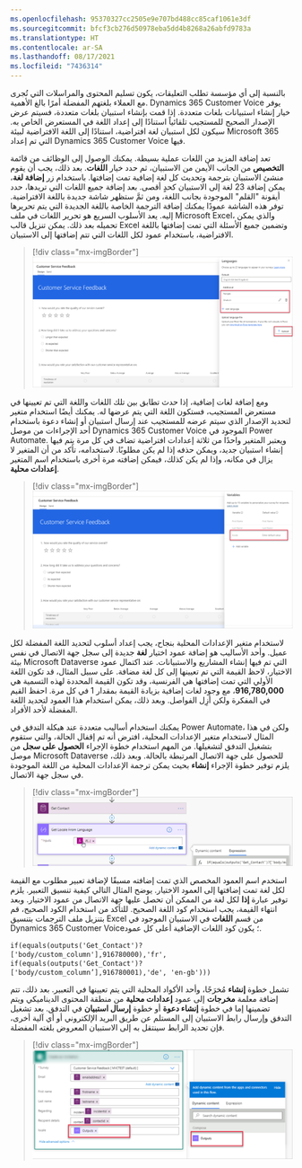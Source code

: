 ```yaml
---
ms.openlocfilehash: 95370327cc2505e9e707bd488cc85caf1061e3df
ms.sourcegitcommit: bfcf3cb276d50978eba5dd4b8268a26abfd9783a
ms.translationtype: HT
ms.contentlocale: ar-SA
ms.lasthandoff: 08/17/2021
ms.locfileid: "7436314"
---
```

بالنسبة إلى أي مؤسسة تطلب التعليقات، يكون تسليم المحتوى والمراسلات التي تُجرى مع العملاء بلغتهم المفضلة أمرًا بالغ الأهمية. Dynamics 365 Customer Voice يوفر خيار إنشاء استبيانات بلغات متعددة. إذا قمت بإنشاء استبيان بلغات متعددة، فسيتم عرض الإصدار الصحيح للمستجيب تلقائياً استنادًا إلى إعداد اللغة في المستعرض الخاص به. سيكون لكل استبيان لغة افتراضية، استنادًا إلى اللغة الافتراضية لبيئة Microsoft 365 التي تم إعداد Dynamics 365 Customer Voice فيها.

تعد إضافة المزيد من اللغات عملية بسيطة. يمكنك الوصول إلى الوظائف من قائمة **التخصيص** من الجانب الأيمن من الاستبيان، ثم حدد خيار **اللغات**. بعد ذلك، يجب أن يقوم منشئ الاستبيان بترجمة وتحديث كل لغة إضافية تمت إضافتها. باستخدام زر **إضافة لغة**، يمكن إضافة 23 لغة إلى الاستبيان كحدٍ أقصى. بعد إضافة جميع اللغات التي تريدها، حدد أيقونة "القلم" الموجودة بجانب اللغة، ومن ثمَّ ستظهر شاشة جديدة باللغة الافتراضية. توفر هذه الشاشة عمودًا يمكنك إضافة الترجمة الخاصة باللغة الجديدة التي يتم تحريرها إليه. يعد الأسلوب السريع هو تحرير اللغات في ملف Microsoft Excel، والذي يمكن تحميله بعد ذلك. يمكن تنزيل قالب Excel وتضمين جميع الأسئلة التي تمت إضافتها باللغة الافتراضية، باستخدام عمود لكل اللغات التي تتم إضافتها إلى الاستبيان.

> [!div class="mx-imgBorder"]
> [![لقطة شاشة تعرض اللغات التي سيتم استخدامها](../media/languages-ssm.png)](../media/languages-ssm.png#lightbox)

ومع إضافة لغات إضافية، إذا حدث تطابق بين تلك اللغات واللغة التي تم تعيينها في مستعرض المستجيب، فستكون اللغة التي يتم عرضها له. يمكنك أيضًا استخدام متغير لتحديد الإصدار الذي سيتم عرضه للمستجيب عند إرسال استبيان أو إنشاء دعوة باستخدام أحد الإجراءات من موصل Dynamics 365 Customer Voice الموجود في Power Automate. ويعتبر المتغير واحدًا من ثلاثة إعدادات افتراضية تضاف في كل مرة يتم فيها إنشاء استبيان جديد، ويمكن حذفه إذا لم يكن مطلوبًا. لاستخدامه، تأكد من أن المتغير لا يزال في مكانه، وإذا لم يكن كذلك، فيمكن إضافته مرة أخرى باستخدام اسم المتغير **إعدادات محلية**.

> [!div class="mx-imgBorder"]
> [![لقطة شاشة لإظهار الإعدادات المحلية الإضافية باللغة الفرنسية والألمانية، باستخدام زر "إضافة لغة" وزر "تحميل" حيث يمكنك تحميل ملف Excel الخاص بالترجمات.](../media/locale-ssm.png)](../media/locale-ssm.png#lightbox)

لاستخدام متغير الإعدادات المحلية بنجاح، يجب إعداد أسلوب لتحديد اللغة المفضلة لكل عميل. وأحد الأساليب هو إضافة عمود اختيار **لغة** جديدة إلى سجل جهة الاتصال في نفس بيئة Microsoft Dataverse التي تم فيها إنشاء المشاريع والاستبيانات. عند اكتمال عمود الاختيار، لاحظ القيمة التي تم تعيينها إلى كل لغة مضافة. على سبيل المثال، قد تكون اللغة الأولي التي تمت إضافتها هي الفرنسية، وقد تكون القيمة المحددة لهذه التسمية هي **916,780,000**، مع وجود لغات إضافية بزيادة القيمة بمقدار 1 في كل مرة. احفظ القيم في المفكرة ولكن أزِل الفواصل. وبعد ذلك، يمكن استخدام هذا العمود لتحديد اللغة المفضلة لأحد الأفراد.

يمكنك استخدام أساليب متعددة عند هيكلة التدفق في Power Automate، ولكن في هذا المثال لاستخدام متغير الإعدادات المحلية، افترض أنه تم إقفال الحالة، والتي ستقوم بتشغيل التدفق لتشغيلها. من المهم استخدام خطوة الإجراء **الحصول على سجل** من موصل Microsoft Dataverse للحصول على جهة الاتصال المرتبطة بالحالة. وبعد ذلك، يلزم توفير خطوة الإجراء **إنشاء** بحيث يمكن ترجمة الإعدادات المحلية من اللغة الموجودة في سجل جهة الاتصال.

> [!div class="mx-imgBorder"]
> [![خطوة التدفق للحصول على اللغة من الإعدادات المحلية.](../media/flow-ss.png)](../media/flow-ss.png#lightbox)

استخدم اسم العمود المخصص الذي تمت إضافته مسبقًا لإضافة تعبير مطلوب مع القيمة لكل لغة تمت إضافتها إلى العمود الاختيار. يوضح المثال التالي كيفية تنسيق التعبير. يلزم توفير عبارة **إذا** لكل لغة من الممكن أن تحصل عليها جهة الاتصال من عمود الاختيار. وبعد انتهاء القيمة، يجب استخدام كود اللغة الصحيح. للتأكد من استخدام الكود الصحيح، قم بتنزيل ملف الترجمات بتنسيق Excel من قسم **اللغات**  في الاستبيان الموجود في Dynamics 365 Customer Voice؛ يكون كود اللغات الإضافية أعلى كل عمود.

```powerappsfl
if(equals(outputs('Get_Contact')?['body/custom_column'],916780000),'fr', if(equals(outputs('Get_Contact')?['body/custom_column’],916780001),'de', 'en-gb')))
```

تشمل خطوة **إنشاء** مُخرَجًا، وأحد الأكواد المحلية التي يتم تعيينها في التعبير. بعد ذلك، تتم إضافة معلمة **مخرجات** إلى عمود **إعدادات محلية** من منطقة المحتوى الديناميكي ويتم تضمينها إما في خطوة **إنشاء دعوة** أو خطوة **إرسال استبيان** في التدفق. بعد تشغيل التدفق وإرسال رابط الاستبيان إلى المستلم عن طريق البريد الإلكتروني أو أي آلية أخرى، فإن تحديد الرابط سينتقل به إلى الاستبيان المعروض بلغته المفضلة.

> [!div class="mx-imgBorder"]
> [![لقطة شاشة مُخرج التدفق.](../media/output-ssm.png)](../media/output-ssm.png#lightbox)
